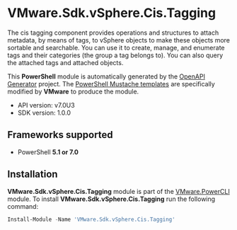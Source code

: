 # VMware.Sdk.vSphere.Cis.Tagging

The cis tagging component provides operations and structures to attach metadata, by means of tags, to vSphere objects to make these objects more sortable and searchable. You can use it to create, manage, and enumerate tags and their categories (the group a tag belongs to). You can also query the attached tags and attached objects.

This **PowerShell** module is automatically generated by the [OpenAPI Generator](https://openapi-generator.tech) project. The [PowerShell Mustache templates](https://github.com/OpenAPITools/openapi-generator/tree/master/modules/openapi-generator/src/main/resources/powershell) are specifically modified by **VMware** to produce the module.

- API version: v7.0U3
- SDK version: 1.0.0

<a name="frameworks-supported"></a>
## Frameworks supported
- PowerShell **5.1 or 7.0**

<a name="installation"></a>
## Installation

**VMware.Sdk.vSphere.Cis.Tagging** module is part of the [VMware.PowerCLI](https://www.powershellgallery.com/packages/VMware.PowerCLI) module. To install **VMware.Sdk.vSphere.Cis.Tagging** run the following command:

```powershell
Install-Module -Name 'VMware.Sdk.vSphere.Cis.Tagging'
```
